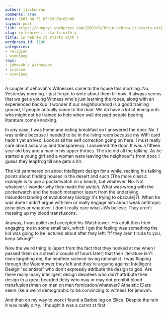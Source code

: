 ```yaml
---
author: jjackunrau
comments: true
date: 2007-08-31 03:29:00+00:00
layout: post
link: https://hungryj.wordpress.com/2007/08/30/in-hebrew-it-starts-with-y/
slug: in-hebrew-it-starts-with-y
title: in hebrew it starts with Y
wordpress_id: 1180
categories:
- religion
- winnipeg
tags:
- jehovah's witnesses
- science
- winnipeg
---
```


A couple of Jehovah's Witnesses came to the house this morning.  No.  Yesterday morning.  I just forgot to write about them till now.  It always seems that we get a young Witness who's just learning the ropes, along with an experienced backup.  I wonder if our neighbourhood is a good training ground, if people actually come to the door.  We do have a lot of immigrants who might not be trained to hide when well dressed people bearing literature come knocking.  
  
In any case, I was home and eating breakfast so I answered the door.  No.  I was online because I needed to be in the living room because my WiFi card hadn't yet arrived.  Look at all the self correction going on here.  I must really care about accuracy and transparency.  I answered the door.  It was a fifteen year old boy and a man in his upper thirties.  The kid did all the talking.  As he started a young girl and a woman were leaving the neighbour's front door.  I guess they leapfrog till one gets a hit.  
  
The kid yammered on about Intelligent design for a while, reciting his talking points about finding houses in the desert and such (The more classic example is to use a pocketwatch on a beach, but whatever.  No. Not whatever.  I wonder why they made the switch.  What was wrong with the pocketwatch and the beach metaphor [apart from the underlying misunderstanding of evolutionary biology it's trying to obscure]?).  When he was done I didn't argue with him or really engage him about weak anthropic principles or whatever.  I don't really care what JWs believe.  They aren't messing up my blood transfusions.  
  
Anyway, I was polite and accepted his Watchtower.  His adult then tried engaging me in some small talk, which I get the feeling was something the kid was going to be lectured about after they left: "If they aren't rude to you, keep talking!"  
  
Now the weird thing is (apart from the fact that they honked at me when I passed them on a street a couple of hours later) that their literature isn't even targeting me, the heathen science loving rationalist.  I was flipping through the Watchtower they left and they're arguing against Intelligent Design "scientists" who don't expressly attribute the design to god.  Are there really many intelligent design devotees who don't attribute their design to a great bearded deity who may or may not prohibit blood transfusions/man on man on man fornication/whatever?  Atheistic IDers seem like a weird demographic to be convincing to witness for jehovah.  
  
And then on my way to work I found a Barbie leg on Ellice.  Despite the rain it was really dirty.  I thought it was a carrot at first.
